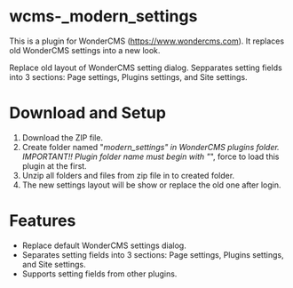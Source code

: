 # wcms-_modern_settings
This is a plugin for WonderCMS (https://www.wondercms.com). It replaces old WonderCMS settings into a new look.

Replace old layout of WonderCMS setting dialog. Sepparates setting fields into 3 sections: Page settings, Plugins settings, and Site settings.

# Download and Setup
1. Download the ZIP file.
2. Create folder named "_modern_settings" in WonderCMS plugins folder. IMPORTANT!! Plugin folder name must begin with "_", force to load this plugin at the first. 
3. Unzip all folders and files from zip file in to created folder.
4. The new settings layout will be show or replace the old one after login.

# Features
- Replace default WonderCMS settings dialog.
- Separates setting fields into 3 sections: Page settings, Plugins settings, and Site settings.
- Supports setting fields from other plugins.
